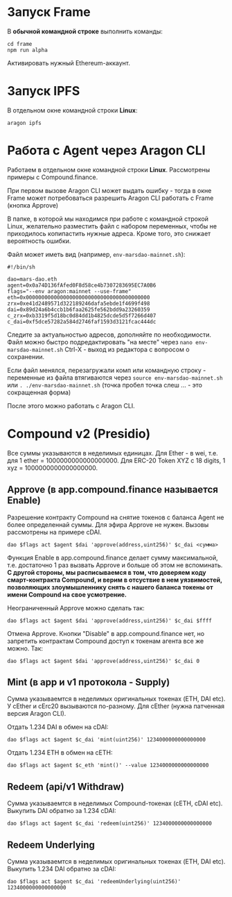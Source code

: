 Запуск Frame
============
В **обычной командной строке** выполнить команды:
```
cd frame
npm run alpha
```
Активировать нужный Ethereum-аккаунт.


Запуск IPFS
===========
В отдельном окне командной строки **Linux**:
```
aragon ipfs
```

Работа с Agent через Aragon CLI
===============================
Работаем в отдельном окне командной строки **Linux**.
Рассмотрены примеры с Compound.finance.

При первом вызове Aragon CLI может выдать ошибку - тогда в окне Frame может потребоваться разрешить Aragon CLI работать с Frame (кнопка Approve)

В папке, в которой мы находимся при работе с командной строкой Linux, желательно разместить файл с набором переменных, чтобы не приходилось копипастить нужные адреса.
Кроме того, это снижает вероятность ошибки.

Файл может иметь вид (например, `env-marsdao-mainnet.sh`):
```
#!/bin/sh

dao=mars-dao.eth
agent=0x0a74D136fAfed0F8d58ce4b7307283695EC7A0B6
flags="--env aragon:mainnet --use-frame"
eth=0x0000000000000000000000000000000000000000
zrx=0xe41d2489571d322189246dafa5ebde1f4699f498
dai=0x89d24a6b4ccb1b6faa2625fe562bdd9a23260359
c_zrx=0xb3319f5d18bc0d84dd1b4825dcde5d5f7266d407
c_dai=0xf5dce57282a584d2746faf1593d3121fcac444dc
```

Следите за актуальностью адресов, дополняйте по необходимости.
Файл можно быстро подредактировать "на месте" через `nano env-marsdao-mainnet.sh`
Ctrl-X - выход из редактора с вопросом о сохранении.

Если файл менялся, перезагружали комп или командную строку - переменные из файла втягиваются через
`source env-marsdao-mainnet.sh`
или
`. ./env-marsdao-mainnet.sh` (точка пробел точка слеш ... - это сокращенная форма)

После этого можно работать с Aragon CLI.

Compound v2 (Presidio)
======================


Все суммы указываются в неделимых единицах.
Для Ether - в wei, т.е. для 1 ether = 1000000000000000000.
Для ERC-20 Token XYZ с 18 digits, 1 xyz = 1000000000000000000.

Approve (в app.compound.finance называется Enable)
----------------------------------------------

Разрешение контракту Compound на снятие токенов с баланса Agent не более определеннай суммы. Для эфира Approve не нужен. Вызовы рассмотрены на примере cDAI.
```
dao $flags act $agent $dai 'approve(address,uint256)' $c_dai <сумма>
```
Функция Enable в app.compound.finance делает сумму максимальной, т.е. достаточно 1 раз вызвать Approve и больше об этом не вспоминать.
**С другой стороны, мы расписываемся в том, что доверяем коду смарт-контракта Compound, и верим в отсуствие в нем уязвимостей, позволяющих злоумышленнику снять с нашего баланса токены от имени Compound на свое усмотрение.**

Неограниченный Approve можно сделать так:
```
dao $flags act $agent $dai 'approve(address,uint256)' $c_dai $ffff
```

Отмена Approve. Кнопки "Disable" в app.compound.finance нет, но запретить контрактам Compound доступ к токенам агента все же можно. Так:

```
dao $flags act $agent $dai 'approve(address,uint256)' $c_dai 0
```

Mint (в app и v1 протокола - Supply)
------------------------------------
Сумма указываемтся в неделимых оригинальных токенах (ETH, DAI etc).
У cEther и сErc20 вызываются по-разному.
Для cEther (нужна патченная версия Aragon CLI).

Отдать 1.234 DAI в обмен на cDAI:
```
dao $flags act $agent $c_dai 'mint(uint256)' 1234000000000000000
```
Отдать 1.234 ETH в обмен на cETH:
```
dao $flags act $agent $c_eth 'mint()' --value 1234000000000000000
```

Redeem (api/v1 Withdraw)
-----------------
Сумма указываемтся в неделимых Compound-токенах (cETH, cDAI etc).
Выкупить DAI обратно за 1.234 cDAI:
```
dao $flags act $agent $c_dai 'redeem(uint256)' 1234000000000000000
```

Redeem Underlying
-----------------
Сумма указываемтся в неделимых оригинальных токенах (ETH, DAI etc).
Выкупить 1.234 DAI обратно за cDAI:
```
dao $flags act $agent $c_dai 'redeemUnderlying(uint256)' 1234000000000000000
```
